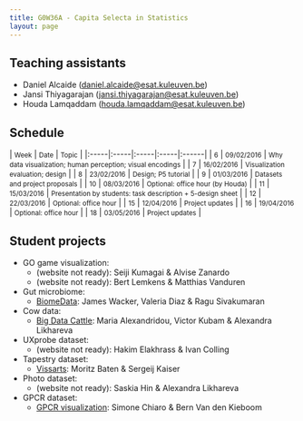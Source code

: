 ```yaml
---
title: G0W36A - Capita Selecta in Statistics
layout: page
---
```

## Teaching assistants
* Daniel Alcaide (daniel.alcaide@esat.kuleuven.be)
* Jansi Thiyagarajan (jansi.thiyagarajan@esat.kuleuven.be)
* Houda Lamqaddam (houda.lamqaddam@esat.kuleuven.be)


## Schedule

| <small>Week</small> | <small>Date</small> | <small>Topic</small> |
|:-----|:-----|:-----|:-----|:------|
| <small>6</small> | <small>09/02/2016</small> | <small>Why data visualization; human perception; visual encodings</small> |
| <small>7</small> | <small>16/02/2016</small> | <small>Visualization evaluation; design</small> |
| <small>8</small> | <small>23/02/2016</small> | <small>Design; P5 tutorial</small> |
| <small>9</small> | <small>01/03/2016</small> | <small>Datasets and project proposals</small> |
| <small>10</small> | <small>08/03/2016</small> | <small>Optional: office hour (by Houda)</small> |
| <small>11</small> | <small>15/03/2016</small> | <small>Presentation by students: task description + 5-design sheet</small> |
| <small>12</small> | <small>22/03/2016</small> | <small>Optional: office hour</small> |
| <small>15</small> | <small>12/04/2016</small> | <small>Project updates</small> |
| <small>16</small> | <small>19/04/2016</small> | <small>Optional: office hour</small> |
| <small>18</small> | <small>03/05/2016</small> | <small>Project updates</small> |

## Student projects
* GO game visualization:
  * (website not ready): Seiji Kumagai & Alvise Zanardo
  * (website not ready): Bert Lemkens & Matthias Vanduren
* Gut microbiome:
  * [BiomeData](https://biomedata.wordpress.com/): James Wacker, Valeria Diaz & Ragu Sivakumaran
* Cow data:
  * [Big Data Cattle](https://bigdatacattle.wordpress.com/): Maria Alexandridou, Victor Kubam & Alexandra Likhareva
* UXprobe dataset:
  * (website not ready): Hakim Elakhrass & Ivan Colling
* Tapestry dataset:
  * [Vissarts](http://vissarts.wordpress.com): Moritz Baten & Sergeij Kaiser
* Photo dataset:
  * (website not ready): Saskia Hin & Alexandra Likhareva
* GPCR dataset:
  * [GPCR visualization](https://gpcrvisualisation.wordpress.com/): Simone Chiaro & Bern Van den Kieboom
